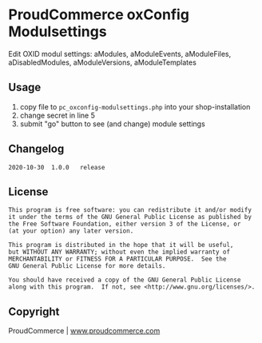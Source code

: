 # ProudCommerce oxConfig Modulsettings

Edit OXID modul settings: aModules, aModuleEvents, aModuleFiles, aDisabledModules, aModuleVersions, aModuleTemplates


## Usage

1. copy file to `pc_oxconfig-modulsettings.php` into your shop-installation
2. change secret in line 5
3. submit "go" button to see (and change) module settings


## Changelog

    2020-10-30  1.0.0   release
    

## License

    This program is free software: you can redistribute it and/or modify
    it under the terms of the GNU General Public License as published by
    the Free Software Foundation, either version 3 of the License, or
    (at your option) any later version.

    This program is distributed in the hope that it will be useful,
    but WITHOUT ANY WARRANTY; without even the implied warranty of
    MERCHANTABILITY or FITNESS FOR A PARTICULAR PURPOSE.  See the
    GNU General Public License for more details.

    You should have received a copy of the GNU General Public License
    along with this program.  If not, see <http://www.gnu.org/licenses/>.

## Copyright

ProudCommerce | www.proudcommerce.com

